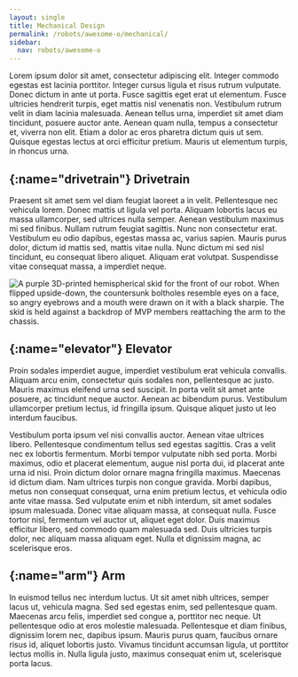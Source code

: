 ```yaml
---
layout: single
title: Mechanical Design
permalink: /robots/awesome-o/mechanical/
sidebar:
  nav: robots/awesome-o
---
```


Lorem ipsum dolor sit amet, consectetur adipiscing elit. Integer commodo egestas est lacinia porttitor. Integer cursus ligula et risus rutrum vulputate. Donec dictum in ante ut porta. Fusce sagittis eget erat ut elementum. Fusce ultricies hendrerit turpis, eget mattis nisl venenatis non. Vestibulum rutrum velit in diam lacinia malesuada. Aenean tellus urna, imperdiet sit amet diam tincidunt, posuere auctor ante. Aenean quam nulla, tempus a consectetur et, viverra non elit. Etiam a dolor ac eros pharetra dictum quis ut sem. Quisque egestas lectus at orci efficitur pretium. Mauris ut elementum turpis, in rhoncus urna.

## [](){:name="drivetrain"} Drivetrain

Praesent sit amet sem vel diam feugiat laoreet a in velit. Pellentesque nec vehicula lorem. Donec mattis ut ligula vel porta. Aliquam lobortis lacus eu massa ullamcorper, sed ultrices nulla semper. Aenean vestibulum maximus mi sed finibus. Nullam rutrum feugiat sagittis. Nunc non consectetur erat. Vestibulum eu odio dapibus, egestas massa ac, varius sapien. Mauris purus dolor, dictum id mattis sed, mattis vitae nulla. Nunc dictum mi sed nisl tincidunt, eu consequat libero aliquet. Aliquam erat volutpat. Suspendisse vitae consequat massa, a imperdiet neque.

![A purple 3D-printed hemispherical skid for the front of our robot. When flipped upside-down, the countersunk boltholes resemble eyes on a face, so angry eyebrows and a mouth were drawn on it with a black sharpie. The skid is held against a backdrop of MVP members reattaching the arm to the chassis.][angry purple skid]

## [](){:name="elevator"} Elevator

Proin sodales imperdiet augue, imperdiet vestibulum erat vehicula convallis. Aliquam arcu enim, consectetur quis sodales non, pellentesque ac justo. Mauris maximus eleifend urna sed suscipit. In porta velit sit amet ante posuere, ac tincidunt neque auctor. Aenean ac bibendum purus. Vestibulum ullamcorper pretium lectus, id fringilla ipsum. Quisque aliquet justo ut leo interdum faucibus.

Vestibulum porta ipsum vel nisi convallis auctor. Aenean vitae ultrices libero. Pellentesque condimentum tellus sed egestas sagittis. Cras a velit nec ex lobortis fermentum. Morbi tempor vulputate nibh sed porta. Morbi maximus, odio et placerat elementum, augue nisl porta dui, id placerat ante urna id nisi. Proin dictum dolor ornare magna fringilla maximus. Maecenas id dictum diam. Nam ultrices turpis non congue gravida. Morbi dapibus, metus non consequat consequat, urna enim pretium lectus, et vehicula odio ante vitae massa. Sed vulputate enim et nibh interdum, sit amet sodales ipsum malesuada. Donec vitae aliquam massa, at consequat nulla. Fusce tortor nisl, fermentum vel auctor ut, aliquet eget dolor. Duis maximus efficitur libero, sed commodo quam malesuada sed. Duis ultricies turpis dolor, nec aliquam massa aliquam eget. Nulla et dignissim magna, ac scelerisque eros.

## [](){:name="arm"} Arm

In euismod tellus nec interdum luctus. Ut sit amet nibh ultrices, semper lacus ut, vehicula magna. Sed sed egestas enim, sed pellentesque quam. Maecenas arcu felis, imperdiet sed congue a, porttitor nec neque. Ut pellentesque odio at eros molestie malesuada. Pellentesque et diam finibus, dignissim lorem nec, dapibus ipsum. Mauris purus quam, faucibus ornare risus id, aliquet lobortis justo. Vivamus tincidunt accumsan ligula, ut porttitor lectus mollis in. Nulla ligula justo, maximus consequat enim ut, scelerisque porta lacus.

[angry purple skid]: /assets/images/robots/awesome-o/angry_purple_skid.jpg
